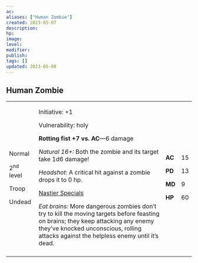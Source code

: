 ```yaml
---
ac: 
aliases: ["Human Zombie"]
created: 2023-05-07
description: 
hp: 
image: 
level: 
modifier: 
publish: 
tags: []
updated: 2023-05-08
---
```


## Human Zombie

<table>
<colgroup>
<col style="width: 16%" />
<col style="width: 72%" />
<col style="width: 5%" />
<col style="width: 5%" />
</colgroup>
<tbody>
<tr class="odd">
<td><p>Normal</p>
<p>2<sup>nd</sup> level</p>
<p>Troop</p>
<p>Undead</p></td>
<td><p>Initiative: +1</p>
<p>Vulnerability: holy</p>
<p><strong>Rotting fist +7 vs. AC</strong>—6 damage</p>
<p><em>Natural 16+:</em> Both the zombie and its target take 1d6
damage!</p>
<p><em>Headshot:</em> A critical hit against a zombie drops it to 0
hp.</p>
<p><u>Nastier Specials</u></p>
<p><em>Eat brains:</em> More dangerous zombies don’t try to kill the
moving targets before feasting on brains; they keep attacking any enemy
they’ve knocked unconscious, rolling attacks against the helpless enemy
until it’s dead.</p></td>
<td><p><strong>AC</strong></p>
<p><strong>PD</strong></p>
<p><strong>MD</strong></p>
<p><strong>HP</strong></p></td>
<td><p>15</p>
<p>13</p>
<p>9</p>
<p>60</p></td>
</tr>
<tr class="even">
<td></td>
<td></td>
<td></td>
<td></td>
</tr>
</tbody>
</table>
